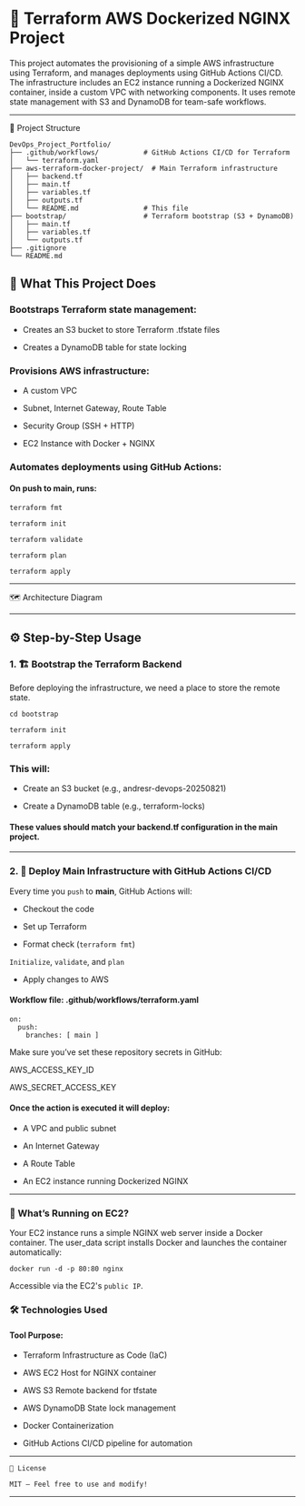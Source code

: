 # 🚀 Terraform AWS Dockerized NGINX Project

This project automates the provisioning of a simple AWS infrastructure using Terraform, and manages deployments using GitHub Actions CI/CD. The infrastructure includes an EC2 instance running a Dockerized NGINX container, inside a custom VPC with networking components. It uses remote state management with S3 and DynamoDB for team-safe workflows.

---

📂 Project Structure
```
DevOps_Project_Portfolio/
├── .github/workflows/           # GitHub Actions CI/CD for Terraform
│   └── terraform.yaml
├── aws-terraform-docker-project/  # Main Terraform infrastructure
│   ├── backend.tf
│   ├── main.tf
│   ├── variables.tf
│   ├── outputs.tf
│   └── README.md                # This file
├── bootstrap/                   # Terraform bootstrap (S3 + DynamoDB)
│   ├── main.tf
│   ├── variables.tf
│   └── outputs.tf
├── .gitignore
└── README.md                    
```
## 🧱 What This Project Does

### Bootstraps Terraform state management:

- Creates an S3 bucket to store Terraform .tfstate files

- Creates a DynamoDB table for state locking

### Provisions AWS infrastructure:

- A custom VPC

- Subnet, Internet Gateway, Route Table

- Security Group (SSH + HTTP)

- EC2 Instance with Docker + NGINX

### Automates deployments using GitHub Actions:

#### On push to main, runs:

`terraform fmt`

`terraform init`

`terraform validate`

`terraform plan`

`terraform apply`

---

🗺️ Architecture Diagram

---


## ⚙️ Step-by-Step Usage
### 1. 🏗️ Bootstrap the Terraform Backend

Before deploying the infrastructure, we need a place to store the remote state.
```
cd bootstrap
```
```
terraform init
```
```
terraform apply
```


### This will:

- Create an S3 bucket (e.g., andresr-devops-20250821)

- Create a DynamoDB table (e.g., terraform-locks)

#### These values should match your backend.tf configuration in the main project.

---
### 2. 🚀 Deploy Main Infrastructure with GitHub Actions CI/CD

Every time you `push` to **main**, GitHub Actions will:

- Checkout the code

- Set up Terraform

- Format check (`terraform fmt`)

`Initialize`, `validate`, and `plan`

- Apply changes to AWS

#### Workflow file: .github/workflows/terraform.yaml
```
on:
  push:
    branches: [ main ]
```

Make sure you’ve set these repository secrets in GitHub:

AWS_ACCESS_KEY_ID

AWS_SECRET_ACCESS_KEY

#### Once the action is executed it will deploy:

- A VPC and public subnet

- An Internet Gateway

- A Route Table

- An EC2 instance running Dockerized NGINX

---
### 🐳 What’s Running on EC2?

Your EC2 instance runs a simple NGINX web server inside a Docker container. The user_data script installs Docker and launches the container automatically:
```
docker run -d -p 80:80 nginx
```

Accessible via the EC2's `public IP`.

### 🛠️ Technologies Used
#### Tool	Purpose:

- Terraform	Infrastructure as Code (IaC)

- AWS EC2	Host for NGINX container

- AWS S3	Remote backend for tfstate

- AWS DynamoDB	State lock management

- Docker	Containerization

- GitHub Actions	CI/CD pipeline for automation

---
```
📎 License

MIT — Feel free to use and modify!
```
---
